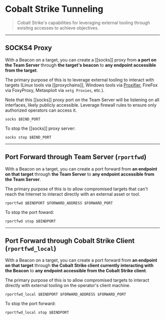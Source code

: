 # Cobalt Strike Tunneling

> Cobalt Strike's capabilities for leveraging external tooling through exisitng accesses to achieve objectives.

---

## SOCKS4 Proxy

With a Beacon on a target, you can create a [[socks]] proxy from **a port on the Team Server** through **the target's beacon** to **any endpoint accessible from the target**.

The primary purpose of this is to leverage external tooling to interact with targets (Linux tools via [[proxychains]], Windows tools via [Proxifier](https://www.proxifier.com/), FireFox via FoxyProxy, Metasploit via `setg Proxies`, etc.).

Note that this [[socks]] proxy port on the Team Server will be listening on all interfaces, likely publicly accessible. Leverage firewall rules to ensure only authorized operators can access it.

```beacon
socks $BIND_PORT
```

To stop the [[socks]] proxy server:

```beacon
socks stop $BIND_PORT
```

---

## Port Forward through Team Server (`rportfwd`)

With a Beacon on a target, you can create a port forward from **an endpoint on that target** through **the Team Server** to **any endpoint accessible from the Team Server**.

The primary purpose of this is to allow compromised targets that can't reach the Internet to interact directly with an external asset or tool.

```beacon
rportfwd $BINDPORT $FORWARD_ADDRESS $FORWARD_PORT
```

To stop the port foward:

```beacon
rportfwd stop $BINDPORT
```

---

## Port Forward through Cobalt Strike Client (`rportfwd_local`)

With a Beacon on a target, you can create a port forward from **an endpoint on that target** through **the Cobalt Strike client currently interacting with the Beacon** to **any endpoint accessible from the Cobalt Strike client**.

The primary purpose of this is to allow compromised targets to interact directly with external tooling on the operator's client machine.

```beacon
rportfwd_local $BINDPORT $FORWARD_ADDRESS $FORWARD_PORT
```

To stop the port forward:

```beacon
rportfwd_local stop $BINDPORT
```
